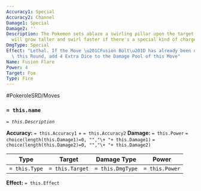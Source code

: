 ```yaml
---
Accuracy1: Special
Accuracy2: Channel
Damage1: Special
Damage2: ''
Description: The Pokemon sets ablaze a swirling pillar upon the target, said pillar
  will grow taller and swirl faster if there's a special kind of charge nearby.
DmgType: Special
Effect: "Lethal. If the Move \u201CFusion Bolt\u201D has already been used by anyone\
  \ this Round, add 4 Extra Dice to the Damage Pool of this Move"
Name: Fusion Flare
Power: 4
Target: Foe
Type: Fire
---
```


#PokeroleSRD/Moves

### `= this.name` 
*`= this.Description`*

**Accuracy:** `= this.Accuracy1` + `= this.Accuracy2`
**Damage:** `= this.Power` `= choice(length(this.Damage1)=0, "","\+ "+ this.Damage1)` `= choice(length(this.Damage2)=0, "","\+ "+ this.Damage2)`

| Type          | Target          | Damage Type          | Power          |
| ------------- | --------------- | ---------------- | -------------- |
| `= this.Type` | `= this.Target` | `= this.DmgType` | `= this.Power` | 

**Effect:** `= this.Effect`